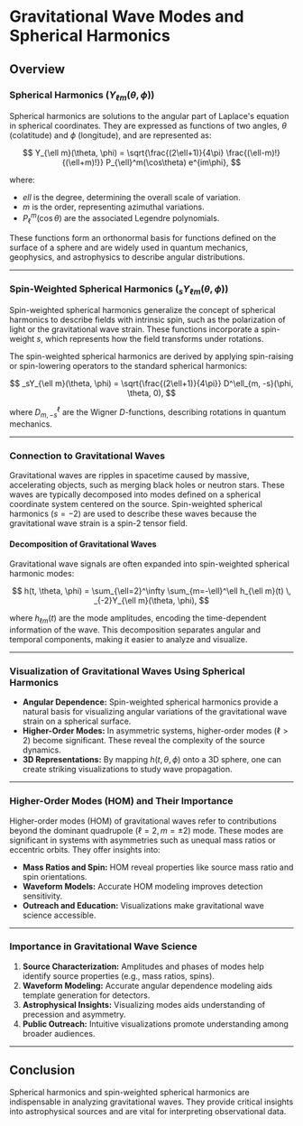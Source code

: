# Gravitational Wave Modes and Spherical Harmonics

## Overview

### Spherical Harmonics ($Y_{\ell m}(\theta, \phi)$)
Spherical harmonics are solutions to the angular part of Laplace's equation in spherical coordinates. They are expressed as functions of two angles, $\theta$ (colatitude) and $\phi$ (longitude), and are represented as:

$$
Y_{\ell m}(\theta, \phi) = \sqrt{\frac{(2\ell+1)}{4\pi} \frac{(\ell-m)!}{(\ell+m)!}} P_{\ell}^m(\cos\theta) e^{im\phi},
$$

where:
- $ell$ is the degree, determining the overall scale of variation.
- $m$ is the order, representing azimuthal variations.
- $P_{\ell}^m(\cos\theta)$ are the associated Legendre polynomials.

These functions form an orthonormal basis for functions defined on the surface of a sphere and are widely used in quantum mechanics, geophysics, and astrophysics to describe angular distributions.

---

### Spin-Weighted Spherical Harmonics ($_sY_{\ell m}(\theta, \phi)$)
Spin-weighted spherical harmonics generalize the concept of spherical harmonics to describe fields with intrinsic spin, such as the polarization of light or the gravitational wave strain. These functions incorporate a spin-weight $s$, which represents how the field transforms under rotations.

The spin-weighted spherical harmonics are derived by applying spin-raising or spin-lowering operators to the standard spherical harmonics:

$$
_sY_{\ell m}(\theta, \phi) = \sqrt{\frac{(2\ell+1)}{4\pi}} D^\ell_{m, -s}(\phi, \theta, 0),
$$

where $D^\ell_{m, -s}$ are the Wigner $D$-functions, describing rotations in quantum mechanics.

---

### Connection to Gravitational Waves
Gravitational waves are ripples in spacetime caused by massive, accelerating objects, such as merging black holes or neutron stars. These waves are typically decomposed into modes defined on a spherical coordinate system centered on the source. Spin-weighted spherical harmonics ($s = -2$) are used to describe these waves because the gravitational wave strain is a spin-2 tensor field.

#### Decomposition of Gravitational Waves
Gravitational wave signals are often expanded into spin-weighted spherical harmonic modes:

$$
h(t, \theta, \phi) = \sum_{\ell=2}^\infty \sum_{m=-\ell}^\ell h_{\ell m}(t) \, _{-2}Y_{\ell m}(\theta, \phi),
$$

where $h_{\ell m}(t)$ are the mode amplitudes, encoding the time-dependent information of the wave. This decomposition separates angular and temporal components, making it easier to analyze and visualize.

---

### Visualization of Gravitational Waves Using Spherical Harmonics
- **Angular Dependence:** Spin-weighted spherical harmonics provide a natural basis for visualizing angular variations of the gravitational wave strain on a spherical surface.
- **Higher-Order Modes:** In asymmetric systems, higher-order modes ($\ell > 2$) become significant. These reveal the complexity of the source dynamics.
- **3D Representations:** By mapping $h(t, \theta, \phi)$ onto a 3D sphere, one can create striking visualizations to study wave propagation.

---

### Higher-Order Modes (HOM) and Their Importance
Higher-order modes (HOM) of gravitational waves refer to contributions beyond the dominant quadrupole ($\ell=2, m=\pm2$) mode. These modes are significant in systems with asymmetries such as unequal mass ratios or eccentric orbits. They offer insights into:
- **Mass Ratios and Spin:** HOM reveal properties like source mass ratio and spin orientations.
- **Waveform Models:** Accurate HOM modeling improves detection sensitivity.
- **Outreach and Education:** Visualizations make gravitational wave science accessible.

---

### Importance in Gravitational Wave Science
1. **Source Characterization:** Amplitudes and phases of modes help identify source properties (e.g., mass ratios, spins).
2. **Waveform Modeling:** Accurate angular dependence modeling aids template generation for detectors.
3. **Astrophysical Insights:** Visualizing modes aids understanding of precession and asymmetry.
4. **Public Outreach:** Intuitive visualizations promote understanding among broader audiences.

---

## Conclusion
Spherical harmonics and spin-weighted spherical harmonics are indispensable in analyzing gravitational waves. They provide critical insights into astrophysical sources and are vital for interpreting observational data.

